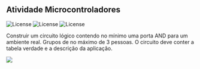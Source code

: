 ## Atividade Microcontroladores
![License](https://img.shields.io/badge/Code%20License-MIT-green.svg)
![License](https://img.shields.io/badge/IOT-Learning-red.svg)
![License](https://img.shields.io/badge/UNIFG-Microcontroladores-blue.svg)

 Construir um circuito lógico contendo no mínimo uma porta AND para um ambiente real. Grupos de no máximo de 3 pessoas. O circuito deve conter a tabela verdade e a descrição da aplicação.

 <img src="https://paulofreitasdev.files.wordpress.com/2021/08/tabela-verdade.png"  align="center" valign="center"/> 
